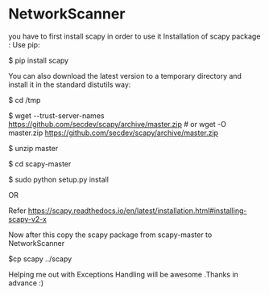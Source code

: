 # NetworkScanner
you have to first install scapy in order to use it
Installation of scapy package : 
Use pip:

$ pip install scapy

You can also download the latest version to a temporary directory and install it in the standard distutils way:

$ cd /tmp

$ wget --trust-server-names https://github.com/secdev/scapy/archive/master.zip   # or wget -O master.zip https://github.com/secdev/scapy/archive/master.zip

$ unzip master

$ cd scapy-master

$ sudo python setup.py install

OR 

Refer https://scapy.readthedocs.io/en/latest/installation.html#installing-scapy-v2-x 

Now after this copy the scapy package from scapy-master to NetworkScanner

$cp scapy ../scapy

Helping me out with Exceptions Handling will be awesome .Thanks in advance :) 

